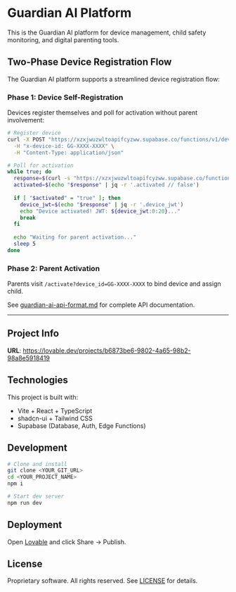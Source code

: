 # Guardian AI Platform

This is the Guardian AI platform for device management, child safety monitoring, and digital parenting tools.

## Two-Phase Device Registration Flow

The Guardian AI platform supports a streamlined device registration flow:

### Phase 1: Device Self-Registration
Devices register themselves and poll for activation without parent involvement:

```bash
# Register device
curl -X POST "https://xzxjwuzwltoapifcyzww.supabase.co/functions/v1/device-registration" \
  -H "x-device-id: GG-XXXX-XXXX" \
  -H "Content-Type: application/json"

# Poll for activation
while true; do
  response=$(curl -s "https://xzxjwuzwltoapifcyzww.supabase.co/functions/v1/device-status?device_id=GG-XXXX-XXXX")
  activated=$(echo "$response" | jq -r '.activated // false')
  
  if [ "$activated" = "true" ]; then
    device_jwt=$(echo "$response" | jq -r '.device_jwt')
    echo "Device activated! JWT: ${device_jwt:0:20}..."
    break
  fi
  
  echo "Waiting for parent activation..."
  sleep 5
done
```

### Phase 2: Parent Activation
Parents visit `/activate?device_id=GG-XXXX-XXXX` to bind device and assign child.

See [guardian-ai-api-format.md](guardian-ai-api-format.md) for complete API documentation.

---

## Project Info

**URL**: https://lovable.dev/projects/b6873be6-9802-4a65-98b2-98a8e5918419

## Technologies

This project is built with:
- Vite + React + TypeScript
- shadcn-ui + Tailwind CSS  
- Supabase (Database, Auth, Edge Functions)

## Development

```sh
# Clone and install
git clone <YOUR_GIT_URL>
cd <YOUR_PROJECT_NAME>
npm i

# Start dev server
npm run dev
```

## Deployment

Open [Lovable](https://lovable.dev/projects/b6873be6-9802-4a65-98b2-98a8e5918419) and click Share → Publish.

## License

Proprietary software. All rights reserved. See [LICENSE](LICENSE) for details.
